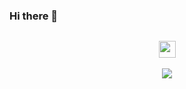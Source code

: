 ###  Hi there 👋
![]()
<p align="center">
  <img src="https://user-images.githubusercontent.com/5679180/79618120-0daffb80-80be-11ea-819e-d2b0fa904d07.gif" width="27px">
  <br><br>
  <samp>
    <img align="center" src="https://github-readme-stats.vercel.app/api?username=rt442979559&&show_icons=true&&theme=tokyonight" />
  </samp>
<br>
</p>
